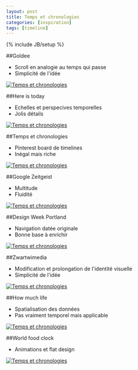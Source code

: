 ```yaml
---
layout: post
title: Temps et chronologies
categories: [inspiration]
tags: [timeline]
---
```

{% include JB/setup %}

##Goldee
- Scroll en analogie au temps qui passe
- Simplicité de l'idée

[![Temps et chronologies](http://haveidols.com/grabs/Screen%20Shot%202014-06-12%20at%2015.18.12.png)](http://getgoldee.com)

##Here is today
- Echelles et perspecives temporelles
- Jolis détails

[![Temps et chronologies](http://haveidols.com/grabs/Screen%20Shot%202014-06-12%20at%2015.21.15.png)](http://hereistoday.com)

##Temps et chronologies
- Pinterest board de timelines
- Inégal mais riche

[![Temps et chronologies](http://haveidols.com/grabs/Screen%20Shot%202014-06-12%20at%2012.53.05.png)](http://www.pinterest.com/marjolaineblanc/timeline-designs/)

##Google Zeitgeist
- Multitude
- Fluidité

[![Temps et chronologies](http://haveidols.com/grabs/Screen%20Shot%202014-06-13%20at%2009.25.10.png)](http://www.google.com/trends/topcharts?zg=full)

##Design Week Portland
- Navigation datée originale
- Bonne base à enrichir

[![Temps et chronologies](http://haveidols.com/grabs/Screen%20Shot%202014-06-12%20at%2013.05.08.png)](http://www.designweekportland.com/2012#)

##Zwartwimedia
- Modification et prolongation de l'identité visuelle
- Simplicité de l'idée

[![Temps et chronologies](http://haveidols.com/grabs/Screen%20Shot%202014-06-12%20at%2015.03.57.png)](http://zwartwitmedia.com/2014)

##How much life
- Spatialisation des données
- Pas vraiment temporel mais applicable

[![Temps et chronologies](http://haveidols.com/grabs/Screen%20Shot%202014-06-12%20at%2015.41.16.png)](http://whitevinyldesign.com/gatesnotes/howmuchlife)

##World food clock
- Animations et flat design

[![Temps et chronologies](http://haveidols.com/grabs/Screen%20Shot%202014-06-12%20at%2015.37.48.png)](http://worldfoodclock.com)